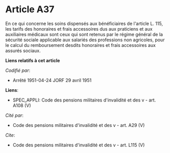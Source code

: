 # Article A37

En ce qui concerne les soins dispensés aux bénéficiaires de l'article L. 115, les tarifs des honoraires et frais accessoires
dus aux praticiens et aux auxiliaires médicaux sont ceux qui sont retenus par le régime général de la sécurité sociale
applicable aux salariés des professions non agricoles, pour le calcul du remboursement desdits honoraires et frais
accessoires aux assurés sociaux.

**Liens relatifs à cet article**

_Codifié par_:

  - Arrêté 1951-04-24 JORF 29 avril 1951

**Liens**:

  - SPEC_APPLI: Code des pensions militaires d'invalidité et des v - art. A108 (V)

_Cité par_:

  - Code des pensions militaires d'invalidité et des v - art. A29 (V)

_Cite_:

  - Code des pensions militaires d'invalidité et des v - art. L115 (V)
